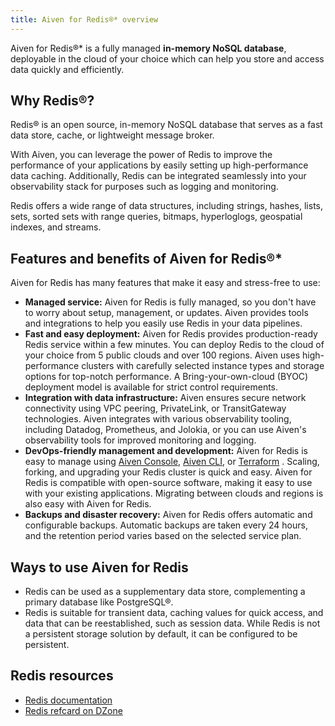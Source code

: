 ```yaml
---
title: Aiven for Redis®* overview
---
```


Aiven for Redis®\* is a fully managed **in-memory NoSQL database**,
deployable in the cloud of your choice which can help you store and
access data quickly and efficiently.

## Why Redis®?

Redis® is an open source, in-memory NoSQL database that serves as a fast
data store, cache, or lightweight message broker.

With Aiven, you can leverage the power of Redis to improve the
performance of your applications by easily setting up high-performance
data caching. Additionally, Redis can be integrated seamlessly into your
observability stack for purposes such as logging and monitoring.

Redis offers a wide range of data structures, including strings, hashes,
lists, sets, sorted sets with range queries, bitmaps, hyperloglogs,
geospatial indexes, and streams.

## Features and benefits of Aiven for Redis®\*

Aiven for Redis has many features that make it easy and stress-free to
use:

-   **Managed service:** Aiven for Redis is fully managed, so you don\'t
    have to worry about setup, management, or updates. Aiven provides
    tools and integrations to help you easily use Redis in your data
    pipelines.
-   **Fast and easy deployment:** Aiven for Redis provides
    production-ready Redis service within a few minutes. You can deploy
    Redis to the cloud of your choice from 5 public clouds and over 100
    regions. Aiven uses high-performance clusters with carefully
    selected instance types and storage options for top-notch
    performance. A Bring-your-own-cloud (BYOC) deployment model is
    available for strict control requirements.
-   **Integration with data infrastructure:** Aiven ensures secure
    network connectivity using VPC peering, PrivateLink, or
    TransitGateway technologies. Aiven integrates with various
    observability tooling, including Datadog, Prometheus, and Jolokia,
    or you can use Aiven\'s observability tools for improved monitoring
    and logging.
-   **DevOps-friendly management and development:** Aiven for Redis is
    easy to manage using [Aiven Console](https://console.aiven.io/),
    [Aiven CLI](https://github.com/aiven/aiven-client), or
    [Terraform](/docs/tools/terraform) .
    Scaling, forking, and upgrading your Redis cluster is quick and
    easy. Aiven for Redis is compatible with open-source software,
    making it easy to use with your existing applications. Migrating
    between clouds and regions is also easy with Aiven for Redis.
-   **Backups and disaster recovery:** Aiven for Redis offers automatic
    and configurable backups. Automatic backups are taken every 24
    hours, and the retention period varies based on the selected service
    plan.

## Ways to use Aiven for Redis

-   Redis can be used as a supplementary data store, complementing a
    primary database like PostgreSQL®.
-   Redis is suitable for transient data, caching values for quick
    access, and data that can be reestablished, such as session data.
    While Redis is not a persistent storage solution by default, it can
    be configured to be persistent.

## Redis resources

-   [Redis documentation](https://redis.io/documentation)
-   [Redis refcard on
    DZone](https://dzone.com/refcardz/getting-started-with-redis)
